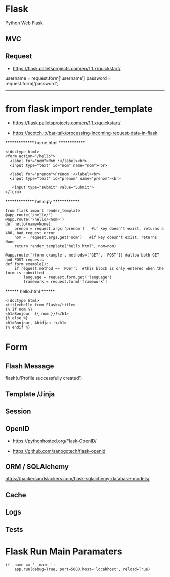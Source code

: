 # Flask
Python  Web  Flask 

## MVC

##  Request

 * https://flask.palletsprojects.com/en/1.1.x/quickstart/

username = request.form['username']
password = request.form['password']
*************************
from flask import render_template
=======
- https://flask.palletsprojects.com/en/1.1.x/quickstart/

- https://scotch.io/bar-talk/processing-incoming-request-data-in-flask


*************  home.html ************
```
<!doctype html>
<form action="/hello">
  <label for="nom">Nom :</label><br>
  <input type="text" id="nom" name="nom"><br>
  
  <label for="prenom">Prénom :</label><br>
  <input type="text" id="prenom" name="prenom"><br>
  
   <input type="submit" value="Submit">
</form>
```
*************  hello.py ************
```
from flask import render_template
@app.route('/hello/')
@app.route('/hello/<nom>')
def hello(name=None):
    prenom = request.args['prenom']   #if key doesn't exist, returns a 400, bad request error
    nom =  request.args.get('nom')   #if key doesn't exist, returns None
    return render_template('hello.html', nom=nom)
  ```
 
```
@app.route('/form-example', methods=['GET', 'POST']) #allow both GET and POST requests
def form_example():
    if request.method == 'POST':  #this block is only entered when the form is submitted
        language = request.form.get('language')
        framework = request.form['framework']
```
  ******  hello.html ******
  ```
  <!doctype html>
<title>Hello from Flask</title>
{% if nom %}
  <h1>Bonjour  {{ nom }}!</h1>
{% else %}
  <h1>Bonjour, Abidjan !</h1>
{% endif %}
```
# Form

## Flash Message
flash(u'Profile successfully created')

## Template /Jinja

## Session

## OpenID

- https://pythonhosted.org/Flask-OpenID/

- https://github.com/sanogotech/flask-openid

## ORM / SQLAlchemy
https://hackersandslackers.com/flask-sqlalchemy-database-models/

## Cache

## Logs

## Tests

# Flask  Run Main Paramaters
```
if _name == '__main_':
    app.run(debug=True, port=5000,host='locahhost', reload=True)

```
